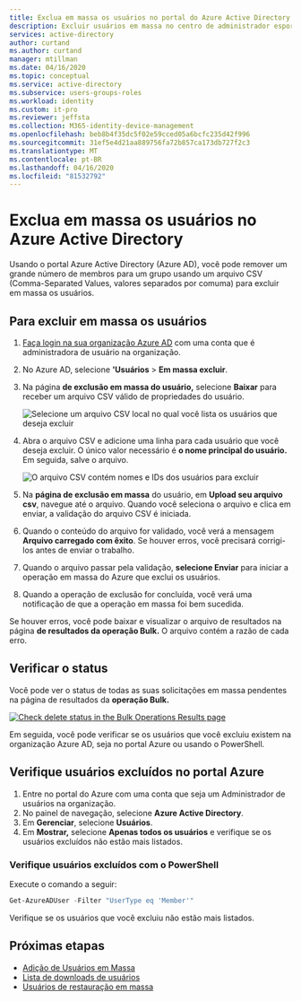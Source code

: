 ```yaml
---
title: Exclua em massa os usuários no portal do Azure Active Directory | Microsoft Docs
description: Excluir usuários em massa no centro de administrador esporão do Azure no Azure Active Directory
services: active-directory
author: curtand
ms.author: curtand
manager: mtillman
ms.date: 04/16/2020
ms.topic: conceptual
ms.service: active-directory
ms.subservice: users-groups-roles
ms.workload: identity
ms.custom: it-pro
ms.reviewer: jeffsta
ms.collection: M365-identity-device-management
ms.openlocfilehash: beb8b4f35dc5f02e59cced05a6bcfc235d42f996
ms.sourcegitcommit: 31ef5e4d21aa889756fa72b857ca173db727f2c3
ms.translationtype: MT
ms.contentlocale: pt-BR
ms.lasthandoff: 04/16/2020
ms.locfileid: "81532792"
---
```

# <a name="bulk-delete-users-in-azure-active-directory"></a>Exclua em massa os usuários no Azure Active Directory

Usando o portal Azure Active Directory (Azure AD), você pode remover um grande número de membros para um grupo usando um arquivo CSV (Comma-Separated Values, valores separados por comuma) para excluir em massa os usuários.

## <a name="to-bulk-delete-users"></a>Para excluir em massa os usuários

1. [Faça login na sua organização Azure AD](https://aad.portal.azure.com) com uma conta que é administradora de usuário na organização.
1. No Azure AD, selecione **'Usuários** > **Em massa excluir**.
1. Na página **de exclusão em massa do usuário,** selecione **Baixar** para receber um arquivo CSV válido de propriedades do usuário.

   ![Selecione um arquivo CSV local no qual você lista os usuários que deseja excluir](./media/users-bulk-delete/bulk-delete.png)

1. Abra o arquivo CSV e adicione uma linha para cada usuário que você deseja excluir. O único valor necessário é **o nome principal do usuário.** Em seguida, salve o arquivo.

   ![O arquivo CSV contém nomes e IDs dos usuários para excluir](./media/users-bulk-delete/delete-csv-file.png)

1. Na **página de exclusão em massa** do usuário, em **Upload seu arquivo csv**, navegue até o arquivo. Quando você seleciona o arquivo e clica em enviar, a validação do arquivo CSV é iniciada.
1. Quando o conteúdo do arquivo for validado, você verá a mensagem **Arquivo carregado com êxito**. Se houver erros, você precisará corrigi-los antes de enviar o trabalho.
1. Quando o arquivo passar pela validação, **selecione Enviar** para iniciar a operação em massa do Azure que exclui os usuários.
1. Quando a operação de exclusão for concluída, você verá uma notificação de que a operação em massa foi bem sucedida.

Se houver erros, você pode baixar e visualizar o arquivo de resultados na página **de resultados da operação Bulk.** O arquivo contém a razão de cada erro.

## <a name="check-status"></a>Verificar o status

Você pode ver o status de todas as suas solicitações em massa pendentes na página de resultados da **operação Bulk.**

   [![](media/users-bulk-delete/bulk-center.png "Check delete status in the Bulk Operations Results page")](media/users-bulk-delete/bulk-center.png#lightbox)

Em seguida, você pode verificar se os usuários que você excluiu existem na organização Azure AD, seja no portal Azure ou usando o PowerShell.

## <a name="verify-deleted-users-in-the-azure-portal"></a>Verifique usuários excluídos no portal Azure

1. Entre no portal do Azure com uma conta que seja um Administrador de usuários na organização.
1. No painel de navegação, selecione **Azure Active Directory**.
1. Em **Gerenciar**, selecione **Usuários**.
1. Em **Mostrar,** selecione **Apenas todos os usuários** e verifique se os usuários excluídos não estão mais listados.

### <a name="verify-deleted-users-with-powershell"></a>Verifique usuários excluídos com o PowerShell

Execute o comando a seguir:

``` PowerShell
Get-AzureADUser -Filter "UserType eq 'Member'"
```

Verifique se os usuários que você excluiu não estão mais listados.

## <a name="next-steps"></a>Próximas etapas

- [Adição de Usuários em Massa](users-bulk-add.md)
- [Lista de downloads de usuários](users-bulk-download.md)
- [Usuários de restauração em massa](users-bulk-restore.md)
